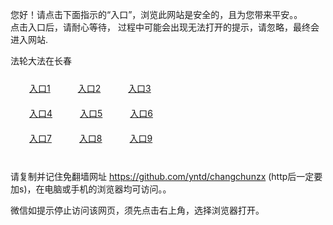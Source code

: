 您好！请点击下面指示的“入口”，浏览此网站是安全的，且为您带来平安。。 <br/>
点击入口后，请耐心等待， 过程中可能会出现无法打开的提示，请忽略，最终会进入网站. </br>

法轮大法在长春<br/>
<div style="padding:10px"><a style="margin:20px" target="_blank" href="https://d1dkkvb3htrqk7.cloudfront.net/2Qpsp?xaoccg" id="ccLink1" rel="nofollow">入口1</a> <a target="_blank" style="margin:20px" href="https://d1k1nretadls0m.cloudfront.net/2Qpsp?zdvyqka" id="ccLink2" rel="nofollow">入口2</a> <a style="margin:20px" target="_blank" href="https://d1v5e7ngqg3imn.cloudfront.net/2Qpsp?wvrcz" id="ccLink3" rel="nofollow">入口3</a></div>

<div style="padding:10px" ><a style="margin:20px" target="_blank" href="https://d1dkkvb3htrqk7.cloudfront.net/2Qpsp?xaoccg" id="ccLink4" rel="nofollow">入口4</a> <a style="margin:20px" href="https://d1k1nretadls0m.cloudfront.net/2Qpsp?zdvyqka" target="_blank" id="ccLink5" rel="nofollow">入口5</a> <a style="margin:20px" href="https://d1v5e7ngqg3imn.cloudfront.net/2Qpsp?wvrcz" target="_blank" id="ccLink6" rel="nofollow">入口6</a></div>

<div style="padding:10px"><a style="margin:20px" target="_blank" href="https://d1dkkvb3htrqk7.cloudfront.net/2Qpsp?xaoccg" id="ccLink7" rel="nofollow">入口7</a> <a style="margin:20px" href="https://d1k1nretadls0m.cloudfront.net/2Qpsp?zdvyqka" target="_blank" id="ccLink8" rel="nofollow">入口8</a> <a style="margin:20px" target="_blank" href="https://d1v5e7ngqg3imn.cloudfront.net/2Qpsp?wvrcz" id="ccLink9" rel="nofollow">入口9</a></div>

<br/>



请复制并记住免翻墙网址 https://github.com/yntd/changchunzx (http后一定要加s)，在电脑或手机的浏览器均可访问。。<br/>

微信如提示停止访问该网页，须先点击右上角，选择浏览器打开。
